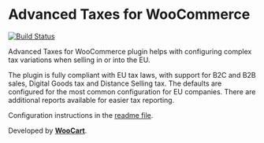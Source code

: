 # Advanced Taxes for WooCommerce

[![Build Status](https://travis-ci.com/woocart/tax-handling.svg?branch=master)](https://travis-ci.com/woocart/tax-handling)

Advanced Taxes for WooCommerce plugin helps with configuring complex tax variations when selling in or into the EU.

The plugin is fully compliant with EU tax laws, with support for B2C and B2B sales, Digital Goods tax and Distance Selling tax. The defaults are configured for the most common configuration for EU companies. There are additional reports available for easier tax reporting.

Configuration instructions in the [readme file](https://github.com/woocart/tax-handling/blob/master/docs/README.md).

Developed by [**WooCart**](https://woocart.com).
